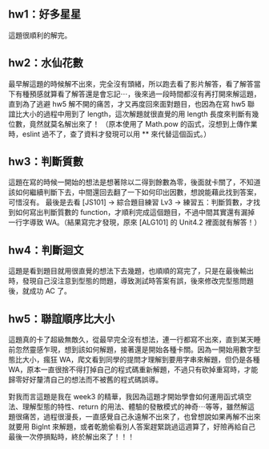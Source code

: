 ## hw1：好多星星
這題很順利的解完。

## hw2：水仙花數
最早解這題的時候解不出來，完全沒有頭緒，所以跑去看了影片解答，看了解答當下有種預感就算看了解答還是會忘記⋯，後來過一段時間都沒有再打開來解這題，直到為了逃避 hw5 解不開的痛苦，才又再度回來面對題目，也因為在寫 hw5 聯誼比大小的過程中用到了 length，這次解題就很直覺的用 length 長度來判斷有幾位數，竟然就莫名解出來了！
（原本使用了 Math.pow 的函式，沒想到上傳作業時，eslint 過不了，查了資料才發現可以用 ** 來代替這個函式。）

## hw3：判斷質數
這題在寫的時候一開始的想法是想著除以二得到餘數為零，後面就卡關了，不知道該如何繼續判斷下去，中間還回去翻了一下如何印出因數，想說能藉此找到答案，可惜沒有。
最後是去看 [JS101] -> 綜合題目練習 Lv3 -> 練習五：判斷質數，才找到如何寫出判斷質數的 function，才順利完成這個題目，不過中間其實還有漏掉一行字導致 WA。（結果寫完才發現，原來 [ALG101] 的 Unit4.2 裡面就有解答！）

## hw4：判斷迴文
這題是看到題目就用很直覺的想法下去幾題，也順順的寫完了，只是在最後輸出時，發現自己沒注意到型態的問題，導致測試時答案有誤，後來修改完型態問題後，就成功 AC 了。

## hw5：聯誼順序比大小
這題真的卡了超級無敵久，從最早完全沒有想法，連一行都寫不出來，直到某天睡前忽然靈感乍現，想到該如何解題，接著還是開始各種卡關。因為一開始用數字型態比大小，瘋狂 WA，爬文看到同學的提問才理解到要用字串來解題，但仍是各種 WA，原本一直很捨不得打掉自己的程式碼重新解題，不過只有砍掉重寫時，才能歸零好好釐清自己的想法而不被舊的程式碼誤導。

對我而言這題是我在 week3 的精華，我因為這題才開始學會如何運用函式填空法、理解型態的特性、return 的用法、體驗的發散模式的神奇⋯等等，雖然解這題很痛苦，過程很漫長，一直感覺自己永遠解不出來了，也曾想說如果再解不出來就要用 BigInt 來解題，或者乾脆偷看別人答案趕緊跳過這週算了，好險再給自己最後一次停損點時，終於解出來了！！！